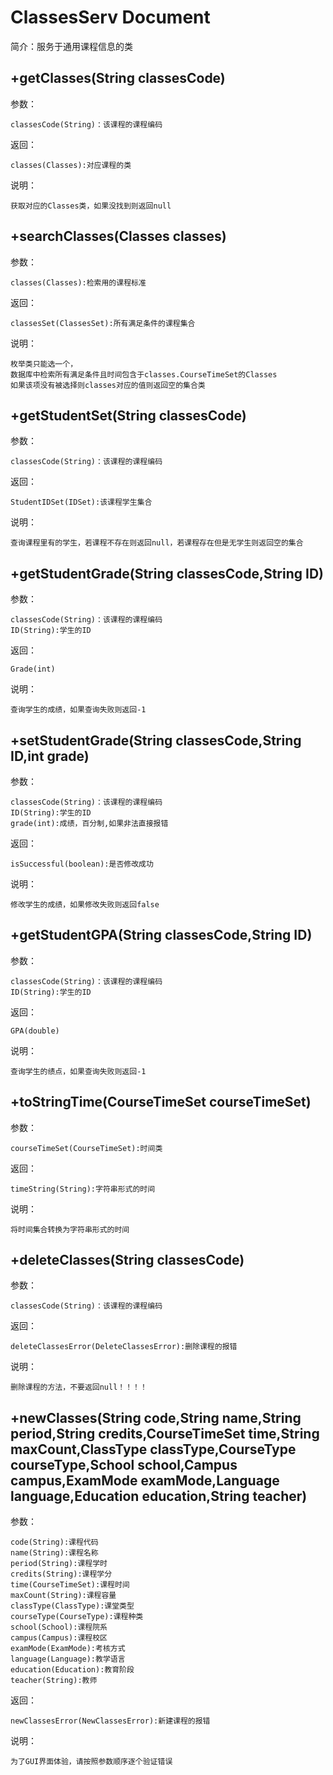 # ClassesServ Document

简介：服务于通用课程信息的类

## +getClasses(String classesCode)

参数：

    classesCode(String)：该课程的课程编码

返回：

    classes(Classes):对应课程的类

说明：

    获取对应的Classes类，如果没找到则返回null

## +searchClasses(Classes classes)

参数：

    classes(Classes):检索用的课程标准

返回：

    classesSet(ClassesSet):所有满足条件的课程集合

说明：

    枚举类只能选一个，
    数据库中检索所有满足条件且时间包含于classes.CourseTimeSet的Classes
    如果该项没有被选择则classes对应的值则返回空的集合类

## +getStudentSet(String classesCode)

参数：

    classesCode(String)：该课程的课程编码

返回：

    StudentIDSet(IDSet):该课程学生集合

说明：

    查询课程里有的学生，若课程不存在则返回null，若课程存在但是无学生则返回空的集合

## +getStudentGrade(String classesCode,String ID)

参数：

    classesCode(String)：该课程的课程编码
    ID(String):学生的ID

返回：

    Grade(int)

说明：

    查询学生的成绩，如果查询失败则返回-1

## +setStudentGrade(String classesCode,String ID,int grade)

参数：

    classesCode(String)：该课程的课程编码
    ID(String):学生的ID
    grade(int):成绩，百分制,如果非法直接报错

返回：

    isSuccessful(boolean):是否修改成功

说明：

    修改学生的成绩，如果修改失败则返回false

## +getStudentGPA(String classesCode,String ID)

参数：

    classesCode(String)：该课程的课程编码
    ID(String):学生的ID

返回：

    GPA(double)

说明：

    查询学生的绩点，如果查询失败则返回-1

## +toStringTime(CourseTimeSet courseTimeSet)

参数：

    courseTimeSet(CourseTimeSet):时间类
返回：

    timeString(String):字符串形式的时间
说明：

    将时间集合转换为字符串形式的时间

## +deleteClasses(String classesCode)

参数：

    classesCode(String)：该课程的课程编码

返回：

    deleteClassesError(DeleteClassesError):删除课程的报错
说明：

    删除课程的方法，不要返回null！！！！

## +newClasses(String code,String name,String period,String credits,CourseTimeSet time,String maxCount,ClassType classType,CourseType courseType,School school,Campus campus,ExamMode examMode,Language language,Education education,String teacher)

参数：

    code(String):课程代码
    name(String):课程名称
    period(String):课程学时
    credits(String):课程学分
    time(CourseTimeSet):课程时间
    maxCount(String):课程容量
    classType(ClassType):课堂类型
    courseType(CourseType):课程种类
    school(School):课程院系
    campus(Campus):课程校区
    examMode(ExamMode):考核方式
    language(Language):教学语言
    education(Education):教育阶段
    teacher(String):教师

返回：

    newClassesError(NewClassesError):新建课程的报错

说明：

    为了GUI界面体验，请按照参数顺序逐个验证错误